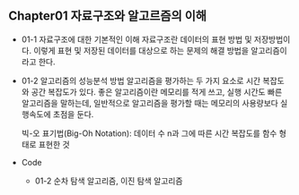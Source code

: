 ## Chapter01 자료구조와 알고르즘의 이해
  + 01-1 자료구조에 대한 기본적인 이해
    자료구조란 데이터의 표현 방법 및 저장방법이다. 이렇게 표현 및 저장된 데이터를 대상으로 하는 문제의 해결 방법을 알고리즘이라고 한다.
  + 01-2 알고리즘의 성능분석 방법
    알고리즘을 평가하는 두 가지 요소로 시간 복잡도와 공간 복잡도가 있다. 좋은 알고리즘이란 메모리를 적게 쓰고, 실행 시간도 빠른 알고리즘을 말하는데, 일반적으로 알고리즘을 평가할 때는 메모리의 사용량보다 실행속도에 초점을 둔다.

    빅-오 표기법(Big-Oh Notation): 데이터 수 n과 그에 따른 시간 복잡도를 함수 형태로 표현한 것


+ Code
  + 01-2 순차 탐색 알고리즘, 이진 탐색 알고리즘
